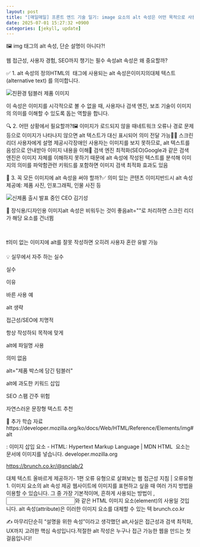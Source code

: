 ```yaml
---
layout: post
title: "[매일매일] 프론트 엔드 기술 일기: image 요소의 alt 속성은 어떤 목적으로 사용하나요?" 
date: 2025-07-01 15:27:32 +0900
categories: [jekyll, update]
---
```







​🖼️ img 태그의 alt 속성, 단순 설명이 아니다?!




 



웹 접근성, 사용자 경험, SEO까지 챙기는 필수 속성alt 속성은 왜 중요할까?
























 



✅ 1. alt 속성의 정의HTML의 <img> 태그에 사용되는 alt 속성은이미지의 ​대체 텍스트(alternative text) 를 의미합니다.




 




<!-- 제품 이미지 예시 (실제 존재하는 이미지로 대체 또는 제거) -->
<img src="/assets/img/commons/device-mockup.png" alt="친환경 텀블러 제품 이미지" />






 



이 속성은 이미지를 시각적으로 볼 수 없을 때, 사용자나 검색 엔진, 보조 기술이 이미지의 의미를 이해할 수 있도록 돕는 역할을 합니다.




 







 



🔍 2. 어떤 상황에서 필요할까?🖼️ 이미지가 로드되지 않을 때네트워크 오류나 경로 문제 등으로 이미지가 나타나지 않으면 alt 텍스트가 대신 표시되어 의미 전달 가능​🧑‍🦯 스크린 리더 사용자에게 설명 제공시각장애인 사용자는 이미지를 보지 못하므로, alt 텍스트를 음성으로 안내받아 이미지 내용을 이해​🔎 검색 엔진 최적화(SEO)Google과 같은 검색 엔진은 이미지 자체를 이해하지 못하기 때문에 alt 속성에 작성된 텍스트를 분석해 이미지의 의미를 파악함관련 키워드를 포함하면 이미지 검색 최적화 효과도 있음




 







 



🎯 3. 꼭 모든 이미지에 alt 속성을 써야 할까?✅ 의미 있는 콘텐츠 이미지반드시 alt 속성 제공예: 제품 사진, 인포그래픽, 인물 사진 등




 




<!-- CEO 이미지 예시 (실제 존재하는 이미지로 대체 또는 제거) -->
<img src="/assets/img/commons/avatar.jpg" alt="신제품 출시 발표 중인 CEO 김기성" />






 



🚫 장식용/디자인용 이미지alt 속성은 비워두는 것이 좋음alt=""로 처리하면 스크린 리더가 해당 요소를 건너뜀




 




<!-- 장식용 이미지 예시 (실제 존재하는 이미지로 대체 또는 제거) -->
<!-- 장식용 이미지는 alt="" 로 스크린 리더가 건너뛰도록 설정 -->






 



​




 



❗️의미 없는 이미지에 alt를 잘못 작성하면 오히려 사용자 혼란 유발 가능












 



💡 실무에서 자주 하는 실수




 





실수

이유

바른 사용 예

alt 생략

접근성/SEO에 치명적

항상 작성하되 목적에 맞게

alt에 파일명 사용

의미 없음

alt="제품 박스에 담긴 텀블러"

alt에 과도한 키워드 삽입

SEO 스팸 간주 위험

자연스러운 문장형 텍스트 추천






 







 



📌 추가 학습 자료https://developer.mozilla.org/ko/docs/Web/HTML/Reference/Elements/img#alt




 








<img>: 이미지 삽입 요소 - HTML: Hypertext Markup Language | MDN
HTML <img> 요소는 문서에 이미지를 넣습니다.
developer.mozilla.org











https://brunch.co.kr/@snclab/2




 








대체 텍스트 올바르게 제공하기- 1편
오류 유형으로 살펴보는 웹 접근성 지침 | 오류유형1. 이미지 요소의 alt 속성 제공 웹사이트에 이미지를 표현하고 싶을 때 여러 가지 방법을 이용할 수 있습니다. 그 중 가장 기본적이며, 흔하게 사용되는 방법이 <img>, <input type=”image”>와 같은 HTML 이미지 요소(element)의 사용일 것입니다. alt 속성(attribute)은 이러한 이미지 요소를 대체할 수 있는 텍
brunch.co.kr















 



✍️ 마무리단순히 “설명을 위한 속성”이라고 생각했던 alt​,사실은 접근성과 검색 최적화, UX까지 고려한 핵심 속성입니다.적절한 alt 작성은 누구나 접근 가능한 웹을 만드는 첫걸음입니다!​




 
